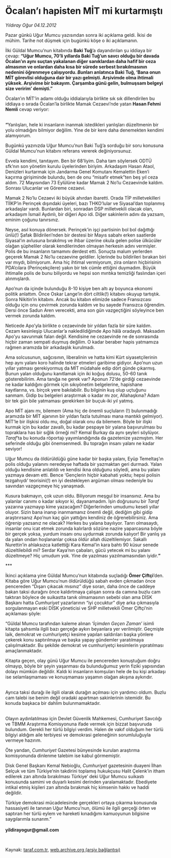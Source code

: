 # Öcalan’ı hapisten MİT mi kurtarmıştı

*Yıldıray Oğur 04.12.2012*

<div class="yazi"><p>Pazar günkü Uğur Mumcu yazısından sonra iki açıklama geldi. İkisi de mühim. Tarihe not düşmek için bugünkü köşe o iki açıklamanın. </p>
<p>İlki Güldal Mumcu’nun kitabında <b>Baki Tuğ</b>’a dayandırılan şu iddiaya bir cevap: <b>“Uğur Mumcu, 70’li yıllarda Baki Tuğ’un savcı olduğu bir davada Öcalan’ın aynı suçtan yakalanan diğer sanıklardan daha hafif bir ceza almasının ve onlardan daha kısa bir sürede serbest bırakılmasının nedenini öğrenmeye çalışıyordu.</b><b> <i>Bun</i></b><b>ları anlatınca Baki Tuğ, ‘Bana onun MİT görevlisi olduğuna dair bir yazı gelmişti. Arşivimde olma ihtimali yüksek. Arşivime bir bakayım. Çarşamba günü gelin, bulmuşsam belgeyi size veririm’ demişti.”</b></p>
<p>Öcalan’ın MİT’in adamı olduğu iddialarıyla birlikte sık sık dillendirilen bu iddiaya o sırada Öcalan’la birlikte Mamak Cezaevi’nde yatan <b>Hasan Fehmi Nemli</b> cevap veriyor:</p>
<p><b><br/>“</b>Yanlışları, hele ki insanların inanmak istedikleri yanlışları düzeltmenin bir yolu olmadığını bilmiyor değilim. Yine de bir kere daha denemekten kendimi alamıyorum.</p>
<p>Bugünkü yazınızda Uğur Mumcu’nun Baki Tuğ’a sorduğu bir soru konusuna Güldal Mumcu’nun kitabını referans vererek değiniyorsunuz.</p>
<p>Evvela kendimi, tanıtayım. Ben bir 68’liyim. Daha tam söylersek ODTÜ sfk’nın son yönetim kurulu üyelerinden biriyim. Arkadaşım Hasan Ataol, Denizleri kurtarmak için Jandarma Genel Komutanı Kemalettin Eken’i kaçırma girişiminde bulundu, ben de onu “misafir etmek”ten beş yıl ceza aldım. 72 Mayısından 73 Eylülüne kadar Mamak 2 No’lu Cezaevinde kaldım. Sonrası Ulucanlar ve Göreme cezaevi.</p>
<p>Mamak 2 No’lu Cezaevi iki büyük ahırdan ibaretti. Orada TİP milletvekilleri TİİKP’in Perinçek dışındaki üyeleri, bazı THKO’lular ve Siyasal’dan toplanmış arkadaşlar vardı. Bunlardan biri, sonradan DSP milletvekili olacak olan, arkadaşım İsmail Aydınlı, bir diğeri Apo idi. Diğer sakinlerin adını da yazsam, eminim çoğunu tanırsınız.</p>
<p>Neyse, asıl konuya dönersek. Perinçek’in işçi partisinin bol bol dağıttığı ünlü(!) Şafak Bildirileri’nden bir destesi bir Mayıs sabahı erken saatlerde Siyasal’ın avlusuna bırakılmış ve ihbar üzerine okula gelen polise ülkücüler olağan şüpheliler olarak kendilerinden olmayan herkesin adını vermişler. Polis de bu insanların tamamını derdest etti. Sonuçta malum yerlerden geçerek Mamak 2 No’lu cezaevine geldiler. İçlerinde bu bildirileri bırakan biri var mıydı, bilmiyorum. Ama hiç ihtimal vermiyorum, zira onların hiçbirisinin PDA’cılara (Perinçekçilere) yakın bir tek cümle ettiğini duymadım. Büyük ihtimalle polis de bunu biliyordu ve hepsi son mıntıka temizliği faslından içeri alınmışlardı.<b> </b></p>
<p>Apo’nun da içinde bulunduğu 8-10 kişiye ben altı ay boyunca ekonomi politik anlattım. Önce Oskar Lange’in dört ciltlik(!) kitabını okuyup tartıştık. Sonra Nikitin’in kitabını. Ancak bu kitabın elimizde sadece Fransızcası olduğu için onu çevirmek zorunda kaldım ve bu sayede Fransızca öğrendim. Dersi önce Sadun Aren verecekti, ama son gün vazgeçtiğini söyleyince ben vermek zorunda kaldım.</p>
<p>Neticede Apo’yla birlikte o cezaevinde bir yıldan fazla bir süre kaldım. Cezam kesinleşip Ulucanlar’a nakledildiğimde Apo hâlâ oradaydı. Maksadım Apo’yu savunmak falan değil. Kendisine ne cezaevinde ne de sonrasında hiçbir zaman sempati duymuş değilim. O kadar beraber hapis yatmamıza rağmen aramızda bir arkadaşlık kurulmadı. </p>
<p>Ama solcusunun, sağcısının, liberalinin ve hatta kimi Kürt siyasetçilerinin hep aynı yalanı koro halinde tekrar etmeleri garibime gidiyor. Apo’nun uzun yıllar yatması gerekiyormuş da MİT müdahale edip dört günde çıkarmış. Bunun yalan olduğunu kanıtlamak için iki koğuş dolusu, 50-60 tanık gösterebilirim. Ama tanığa ne gerek var? Aponun 72’de girdiği cezaevinde ne kadar kaldığını görmek için sıkıyönetim belgelerine, hapishane kayıtlarına, vs. birçok yere bakılabilir. Bu bilginin kuş olup uçtuğunu sanmam. Gidip bu belgeleri araştırmak o kadar mı zor, Allahaşkına?<b> </b>Adam bir tek gün bile yatmaması gerekirken bir buçuk-iki yıl yatmış.</p>
<p>Apo MİT ajanı mı, bilemem (Ama hiç de önemli suçluların (!) bulunmadığı aramızda bir MİT ajanının bir yıldan fazla tutulması mana mantıklı gelmiyor). MİT’le bir ilişkisi oldu mu, doğal olarak onu da bilemem. Böyle bir ilişki kurmak için bu kadar zavallı, bu kadar pespaye bir yalana başvurulması bu topraklara has bir sığlık örneği mi? Kemal Burkay da aynı şeyleri söylüyor. <i>Taraf</i>’ta bu konuda röportajı yayımlandığında da gazetenize yazmıştım. Her seferinde olduğu gibi önemsenmedi. Bu toprağın insanı yalanı ne kadar seviyor!</p>
<p>Uğur Mumcu da öldürüldüğü güne kadar bir başka yalanı, Eyüp Temeltaş’ın polis olduğu yalanını neredeyse haftada bir yazmaktan geri durmadı. Yalan olduğu kendisine anlatıldı ve kendisi ikna olduğunu söyledi, ama bu yalanı yazmaya devam etti. Bence ‘Gençlerin hiçbir kabahati yoktu; hepsi polisin tezgahıydı’ teorisini(!) en iyi destekleyen argüman olması nedeniyle bu savından vazgeçmeye hiç yanaşmadı.</p>
<p>Kusura bakmayın, çok uzun oldu. Biliyorum meşgul bir insansınız. Ama bu yalanlar canımı o kadar sıkıyor ki, dayanamadım. İşin doğrusunu bir <i>Taraf</i> yazarına yazmayıp kime yazacağım? Diğerlerinden umudumu keseli yıllar oluyor. Sizin bana inanıp inanmamanız önemli değil, dediğim gibi gidip araştırırsanız Apo’nun kaç gün yattığını kendiniz de öğrenebilirsiniz. Ama öğrenip yazsanız ne olacak? Herkes bu yalana bayılıyor. Tanrı olmasaydı, insanlar onu icat etmek zorunda kalırlardı sözüne nazire yaparcasına böyle bir gerçek yoksa, yurdum insanı onu uydurmak zorunda kalıyor! Bir yanlış ya da yalan ondan hoşlananlar çoksa öldür allah düzeltilemiyor. Sakallı Nurettin’in ahlaksızca katlettiği Kara Kemal’in kara bahtı 90 küsur senede düzeltilebildi mi? Serdar Kaya’nın çabaları, gücü yetecek mi bu yalanı düzeltmeye? Hiç umudum yok. Yine de yazılması yazılmamasından iyidir.<b>”</b></p>
<p>***</p>
<p>İkinci açıklama yine Güldal Mumcu’nun kitabında suçladığı <b>Ömer Çiftçi</b>’den. Kitaba göre Uğur Mumcu’nun öldürüldüğü sabah evden çıkmadan önce pencereden “Dışarı çıkacak mısınız” diye soran, daha önce de caddeye bakan taksi durağını önce kaldırtmaya çalışan sonra da camına buzlu cam taktıran böylece de suikastta tanık olmamasının sebebi olan ama DİSK Başkanı hatta <i>Cumhuriyet</i> yazarlarının “iyi çocuktur” diye arka çıkmasıyla sorgulanmayan eski DİSK yöneticisi ve SHP milletvekili Ömer Çiftçi’nin açıklaması şöyle:</p>
<p>“Güldal Mumcu tarafından kaleme alınan <i>‘İçimden Geçen Zaman’</i> isimli kitapta şahsımla ilgili bazı gerçeğe aykırı beyanlara yer verilmiştir. Geçmişte laik, demokrat ve cumhuriyetçi kesime yapılan saldırıları başka yönlere çekerek konu saptırılmaya ve başka yapay gündemler yaratılmaya çalışılmaktadır. Bu şekilde demokrat ve cumhuriyetçi kesimlerin yıpratılması amaçlanmaktadır. </p>
<p>Kitapta geçen, olay günü Uğur Mumcu ile pencereden konuştuğum doğru olmayıp, böyle bir şeyin yaşanması da bulunduğumuz yerin fiziki yapısından dolayı mümkün değildir. Kaldı ki insanların komşuları hele de bu kişi arkadaşı ise selamlaşmaması ve konuşmaması yaşamın olağan akışına aykırıdır.</p>
<p> <br/>Ayrıca taksi durağı ile ilgili olarak durağın açılması için yardımcı oldum. Buzlu cam talebi ise benim değil oradaki apartman sakinlerinin istemidir. Bu konuda başkaca bir dahlim bulunmamaktadır.</p>
<p> <br/>Olayın aydınlatılması için Devlet Güvenlik Mahkemesi, Cumhuriyet Savcılığı ve TBMM Araştırma Komisyonuna ifade vermek için bizzat başvuruda bulundum. Gerekli her türlü bilgiyi verdim. Halen de vakıf olduğum her türlü bilgiyi aldığım aile terbiyesi ve demokrasi geleneğinin sorumluluğuyla vermeye hazırım.</p>
<p>Öte yandan, <i>Cumhuriyet</i> Gazetesi bünyesinde kurulan araştırma komisyonunda dinlenme talebim ise kabul görmemiştir.</p>
<p>Disk Genel Başkanı Kemal Nebioğlu, <i>Cumhuriyet</i> gazetesinin duayeni İlhan Selçuk ve tüm Türkiye’nin takdirini toplamış hukukçusu Halit Çelenk’in itham edilerek zan altında bırakılması Türkiye’ deki Uğur Mumcu suikastı konusunda samimi ve duyarlı kesimi derinden yaralamaktadır. Ebediyete intikal etmiş kişileri zan altında bırakmak hiç kimsenin hakkı ve haddi değildir.</p>
<p>Türkiye demokrasi mücadelesinde gerçekleri ortaya çıkarma konusunda hassasiyeti ile tanınan Uğur Mumcu’nun, ölümü ile ilgili gerçeği örten ve saptıran her türlü eylem ve hareketi kınadığımı kamuoyunun bilgisine saygılarımla sunarım.”<br/><br/><b>yildirayogur@gmail.com</b></p>
<p> </p>
</div>

Kaynak: [taraf.com.tr](http://www.taraf.com.tr/yildiray-ogur/makale-ocalan-i-hapisten-mit-mi-kurtarmisti.htm), [web.archive.org (arşiv bağlantısı)](http://web.archive.org/web/20130709121646/http://www.taraf.com.tr/yildiray-ogur/makale-ocalan-i-hapisten-mit-mi-kurtarmisti.htm)
